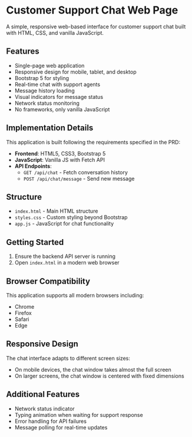 # Customer Support Chat Web Page

A simple, responsive web-based interface for customer support chat built with HTML, CSS, and vanilla JavaScript.

## Features

- Single-page web application
- Responsive design for mobile, tablet, and desktop
- Bootstrap 5 for styling
- Real-time chat with support agents
- Message history loading
- Visual indicators for message status
- Network status monitoring
- No frameworks, only vanilla JavaScript

## Implementation Details

This application is built following the requirements specified in the PRD:

- **Frontend**: HTML5, CSS3, Bootstrap 5
- **JavaScript**: Vanilla JS with Fetch API
- **API Endpoints**:
  - `GET /api/chat` - Fetch conversation history
  - `POST /api/chat/message` - Send new message

## Structure

- `index.html` - Main HTML structure
- `styles.css` - Custom styling beyond Bootstrap
- `app.js` - JavaScript for chat functionality

## Getting Started

1. Ensure the backend API server is running
2. Open `index.html` in a modern web browser

## Browser Compatibility

This application supports all modern browsers including:
- Chrome
- Firefox
- Safari
- Edge

## Responsive Design

The chat interface adapts to different screen sizes:
- On mobile devices, the chat window takes almost the full screen
- On larger screens, the chat window is centered with fixed dimensions

## Additional Features

- Network status indicator
- Typing animation when waiting for support response
- Error handling for API failures
- Message polling for real-time updates
